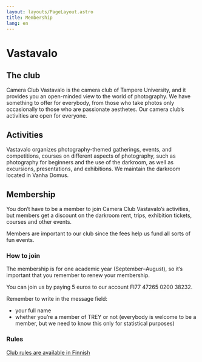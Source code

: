 ```yaml
---
layout: layouts/PageLayout.astro
title: Membership
lang: en
---
```


# Vastavalo

## The club

Camera Club Vastavalo is the camera club of Tampere University, and it provides you an open-minded view to the world of photography. We have something to offer for everybody, from those who take photos only occasionally to those who are passionate aesthetes. Our camera club’s activities are open for everyone.

## Activities

Vastavalo organizes photography-themed gatherings, events, and competitions, courses on different aspects of photography, such as photography for beginners and the use of the darkroom, as well as excursions, presentations, and exhibitions. We maintain the darkroom located in Vanha Domus.

## Membership

You don’t have to be a member to join Camera Club Vastavalo’s activities, but members get a discount on the darkroom rent, trips, exhibition tickets, courses and other events.

Members are important to our club since the fees help us fund all sorts of fun events.

### How to join

The membership is for one academic year (September–August), so it’s important that you remember to renew your membership.

You can join us by paying 5 euros to our account FI77 47265 0200 38232.

Remember to write in the message field:

- your full name
- whether you’re a member of TREY or not (everybody is welcome to be a member, but we need to know this only for statistical purposes)

### Rules

[Club rules are available in Finnish](https://drive.google.com/file/d/1PEsNq2AYgZFzYTMWwOhVRMbfrpK_gXnc/view?usp=sharing)
